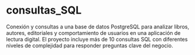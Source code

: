 # consultas_SQL
Conexión y consultas a una base de datos PostgreSQL para analizar libros, autores, editoriales y comportamiento de usuarios en una aplicación de lectura digital. El proyecto incluye más de 10 consultas SQL con diferentes niveles de complejidad para responder preguntas clave del negocio.
